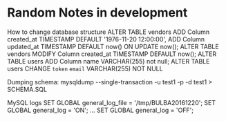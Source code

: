 # Random Notes in development

How to change database structure
ALTER TABLE vendors ADD Column created_at TIMESTAMP DEFAULT '1976-11-20 12:00:00', ADD Column updated_at TIMESTAMP DEFAULT now() ON UPDATE now();
ALTER  TABLE vendors MODIFY Column created_at TIMESTAMP DEFAULT now();
ALTER TABLE users ADD Column name VARCHAR(255) not null;
ALTER TABLE users CHANGE `token` `email` VARCHAR(255) NOT NULL

Dumping schema:
mysqldump --single-transaction -u test1 -p -d test1 > SCHEMA.SQL

MySQL logs
SET GLOBAL general_log_file = '/tmp/BULBA20161220';
SET GLOBAL general_log = 'ON';
...
SET GLOBAL general_log = 'OFF';
